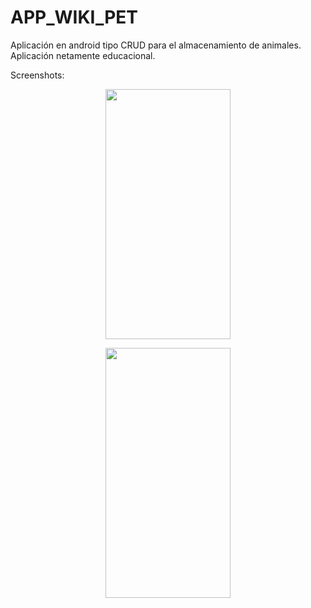 # APP_WIKI_PET
Aplicación en android tipo CRUD para el almacenamiento de animales. Aplicación netamente educacional.

Screenshots:
<p align='center'>
    <img src="https://i.ibb.co/XxRJdwF/Whats-App-Image-2021-03-04-at-10-22-15-PM-1.jpg" width="200" height="400"/>
</p>
<p align='center'>
    <img src="https://i.ibb.co/dphsRqK/Whats-App-Image-2021-03-04-at-10-22-15-PM.jpg" width="200" height="400"/>
</p>
